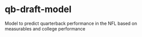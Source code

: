# qb-draft-model
Model to predict quarterback performance in the NFL based on measurables and college performance
